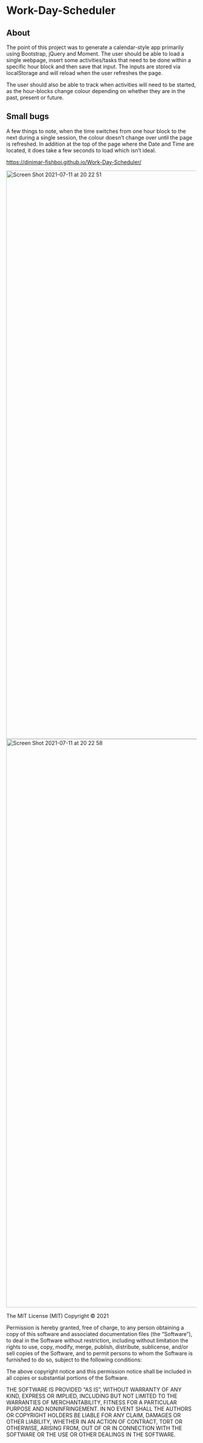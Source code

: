 # Work-Day-Scheduler

## About

The point of this project was to generate a calendar-style app primarily using Bootstrap, jQuery and Moment. The user should be able to load a single webpage, insert some activities/tasks that need to be done within a specific hour block and then save that input. The inputs are stored via localStorage and will reload when the user refreshes the page.

The user should also be able to track when activities will need to be started, as the hour-blocks change colour depending on whether they are in the past, present or future.

## Small bugs

A few things to note, when the time switches from one hour block to the next during a single session, the colour doesn’t change over until the page is refreshed. In addition at the top of the page where the Date and Time are located, it does take a few seconds to load which isn’t ideal.

https://dinimar-fishboi.github.io/Work-Day-Scheduler/

<img width="1505" alt="Screen Shot 2021-07-11 at 20 22 51" src="https://user-images.githubusercontent.com/83541287/125191444-d6f76f80-e285-11eb-8e97-ebf157c1e036.png">
<img width="1505" alt="Screen Shot 2021-07-11 at 20 22 58" src="https://user-images.githubusercontent.com/83541287/125191449-db238d00-e285-11eb-87f5-5d9b85a6b746.png">

The MIT License (MIT)
Copyright © 2021 <copyright holders>

Permission is hereby granted, free of charge, to any person obtaining a copy of this software and associated documentation files (the “Software”), to deal in the Software without restriction, including without limitation the rights to use, copy, modify, merge, publish, distribute, sublicense, and/or sell copies of the Software, and to permit persons to whom the Software is furnished to do so, subject to the following conditions:

The above copyright notice and this permission notice shall be included in all copies or substantial portions of the Software.

THE SOFTWARE IS PROVIDED “AS IS”, WITHOUT WARRANTY OF ANY KIND, EXPRESS OR IMPLIED, INCLUDING BUT NOT LIMITED TO THE WARRANTIES OF MERCHANTABILITY, FITNESS FOR A PARTICULAR PURPOSE AND NONINFRINGEMENT. IN NO EVENT SHALL THE AUTHORS OR COPYRIGHT HOLDERS BE LIABLE FOR ANY CLAIM, DAMAGES OR OTHER LIABILITY, WHETHER IN AN ACTION OF CONTRACT, TORT OR OTHERWISE, ARISING FROM, OUT OF OR IN CONNECTION WITH THE SOFTWARE OR THE USE OR OTHER DEALINGS IN THE SOFTWARE.
